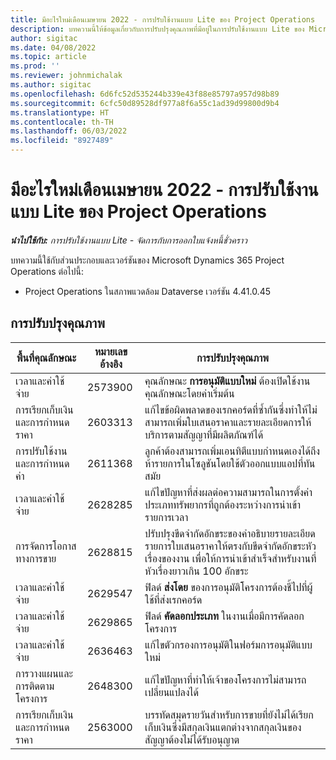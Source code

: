 ```yaml
---
title: มีอะไรใหม่เดือนเมษายน 2022 - การปรับใช้งานแบบ Lite ของ Project Operations
description: บทความนี้ให้ข้อมูลเกี่ยวกับการปรับปรุงคุณภาพที่มีอยู่ในการปรับใช้งานแบบ Lite ของ Microsoft Dynamics 365 Project Operations ประจำเดือนเมษายน 2022
author: sigitac
ms.date: 04/08/2022
ms.topic: article
ms.prod: ''
ms.reviewer: johnmichalak
ms.author: sigitac
ms.openlocfilehash: 6d6fc52d535244b339e43f88e85797a957d98b89
ms.sourcegitcommit: 6cfc50d89528df977a8f6a55c1ad39d99800d9b4
ms.translationtype: HT
ms.contentlocale: th-TH
ms.lasthandoff: 06/03/2022
ms.locfileid: "8927489"
---
```

# <a name="whats-new-april-2022---project-operations-lite-deployment"></a>มีอะไรใหม่เดือนเมษายน 2022 - การปรับใช้งานแบบ Lite ของ Project Operations

_**นำไปใช้กับ:** การปรับใช้งานแบบ Lite - จัดการกับการออกใบแจ้งหนี้ชั่วคราว_

บทความนี้ใช้กับส่วนประกอบและเวอร์ชันของ Microsoft Dynamics 365 Project Operations ต่อไปนี้:

- Project Operations ในสภาพแวดล้อม Dataverse เวอร์ชัน 4.41.0.45

## <a name="quality-updates"></a>การปรับปรุงคุณภาพ

| พื้นที่คุณลักษณะ | หมายเลขอ้างอิง | การปรับปรุงคุณภาพ |
| --- | --- | --- |
| เวลาและค่าใช้จ่าย | 2573900 | คุณลักษณะ **การอนุมัติแบบใหม่** ต้องเปิดใช้งานคุณลักษณะโดยค่าเริ่มต้น |
| การเรียกเก็บเงินและการกำหนดราคา | 2603313 | แก้ไขข้อผิดพลาดของเรกคอร์ดที่ซ้ำกันซึ่งทำให้ไม่สามารถเพิ่มใบเสนอราคาและรายละเอียดการให้บริการตามสัญญาที่มีผลิตภัณฑ์ได้ |
| การปรับใช้งานและการกำหนดค่า | 2611368 | ลูกค้าต้องสามารถเพิ่มเอนทิตีแบบกำหนดเองได้ถึงห้ารายการในโซลูชันโดยใช้ตัวออกแบบแอปที่ทันสมัย |
| เวลาและค่าใช้จ่าย | 2628285 | แก้ไขปัญหาที่ส่งผลต่อความสามารถในการตั้งค่าประเภททรัพยากรที่ถูกต้องระหว่างการนำเข้ารายการเวลา |
|   การจัดการโอกาสทางการขาย| 2628815 | ปรับปรุงขีดจำกัดอักขระของคำอธิบายรายละเอียดรายการใบเสนอราคาให้ตรงกับขีดจำกัดอักขระหัวเรื่องของงาน เพื่อให้การนำเข้าสำเร็จสำหรับงานที่หัวเรื่องยาวเกิน 100 อักขระ |
| เวลาและค่าใช้จ่าย| 2629547 | ฟิลด์ **ส่งโดย** ของการอนุมัติโครงการต้องชี้ไปที่ผู้ใช้ที่ส่งเรกคอร์ด |
| เวลาและค่าใช้จ่าย| 2629865 | ฟิลด์ **คัดลอกประเภท** ในงานเมื่อมีการคัดลอกโครงการ |
| เวลาและค่าใช้จ่าย| 2636463 | แก้ไขตัวกรองการอนุมัติในฟอร์มการอนุมัติแบบใหม่ |
| การวางแผนและการติดตามโครงการ | 2648300 | แก้ไขปัญหาที่ทำให้เจ้าของโครงการไม่สามารถเปลี่ยนแปลงได้ |
| การเรียกเก็บเงินและการกำหนดราคา | 2563000 | บรรทัดสมุดรายวันสำหรับการขายที่ยังไม่ได้เรียกเก็บเงินซึ่งมีสกุลเงินแตกต่างจากสกุลเงินของสัญญาต้องไม่ได้รับอนุญาต |
